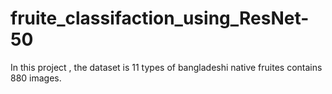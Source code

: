 # fruite_classifaction_using_ResNet-50
In this project , the dataset is 11 types of bangladeshi native fruites contains 880 images. 
